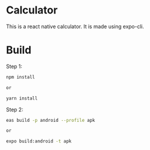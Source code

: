 # Calculator

This is a react native calculator. It is made using expo-cli.

# Build

Step 1:

```bash
npm install

or

yarn install
```

Step 2:

```bash
eas build -p android --profile apk

or

expo build:android -t apk
```
